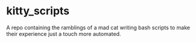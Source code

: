 # kitty_scripts
A repo containing the ramblings of a mad cat writing bash scripts to make their experience just a touch more automated.
